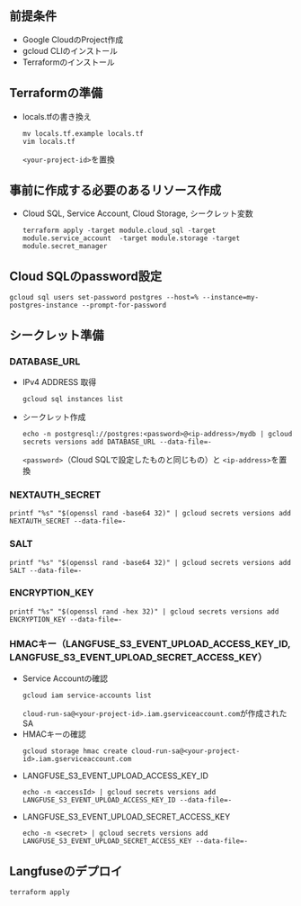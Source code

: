## 前提条件
- Google CloudのProject作成
- gcloud CLIのインストール
- Terraformのインストール

## Terraformの準備
- locals.tfの書き換え
  ```
  mv locals.tf.example locals.tf
  vim locals.tf
  ```
  `<your-project-id>`を置換

## 事前に作成する必要のあるリソース作成
- Cloud SQL, Service Account, Cloud Storage, シークレット変数
  ```
  terraform apply -target module.cloud_sql -target module.service_account  -target module.storage -target module.secret_manager
  ```

## Cloud SQLのpassword設定
  ```
  gcloud sql users set-password postgres --host=% --instance=my-postgres-instance --prompt-for-password
  ```

## シークレット準備

### DATABASE_URL
- IPv4 ADDRESS 取得
  ```
  gcloud sql instances list
  ```
- シークレット作成
  ```
  echo -n postgresql://postgres:<password>@<ip-address>/mydb | gcloud secrets versions add DATABASE_URL --data-file=-
  ```
  `<password>`（Cloud SQLで設定したものと同じもの）と `<ip-address>`を置換
### NEXTAUTH_SECRET
```
printf "%s" "$(openssl rand -base64 32)" | gcloud secrets versions add NEXTAUTH_SECRET --data-file=-
```
### SALT
```
printf "%s" "$(openssl rand -base64 32)" | gcloud secrets versions add SALT --data-file=-
```
### ENCRYPTION_KEY
```
printf "%s" "$(openssl rand -hex 32)" | gcloud secrets versions add ENCRYPTION_KEY --data-file=-
```
### HMACキー（LANGFUSE_S3_EVENT_UPLOAD_ACCESS_KEY_ID, LANGFUSE_S3_EVENT_UPLOAD_SECRET_ACCESS_KEY）
- Service Accountの確認
  ```
  gcloud iam service-accounts list 
  ```
  `cloud-run-sa@<your-project-id>.iam.gserviceaccount.com`が作成されたSA
- HMACキーの確認
  ```
  gcloud storage hmac create cloud-run-sa@<your-project-id>.iam.gserviceaccount.com
  ```
- LANGFUSE_S3_EVENT_UPLOAD_ACCESS_KEY_ID
  ```
  echo -n <accessId> | gcloud secrets versions add LANGFUSE_S3_EVENT_UPLOAD_ACCESS_KEY_ID --data-file=-
  ```
- LANGFUSE_S3_EVENT_UPLOAD_SECRET_ACCESS_KEY
  ```
  echo -n <secret> | gcloud secrets versions add LANGFUSE_S3_EVENT_UPLOAD_SECRET_ACCESS_KEY --data-file=-
  ```

## Langfuseのデプロイ
```
terraform apply
```
